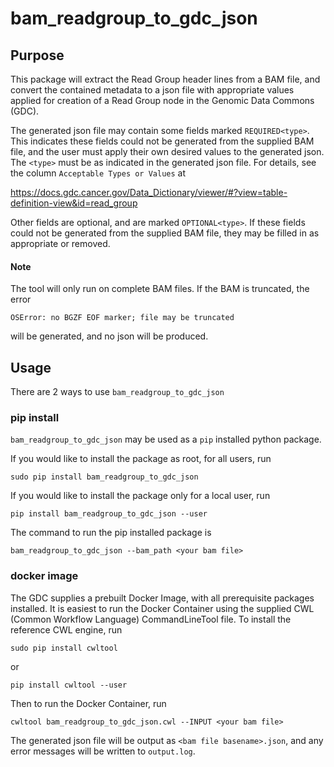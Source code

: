# bam_readgroup_to_gdc_json

## Purpose
This package will extract the Read Group header lines from a BAM file, and convert the contained metadata to a json file with appropriate values applied for creation of a Read Group node in the Genomic Data Commons (GDC).

The generated json file may contain some fields marked `REQUIRED<type>`. This indicates these fields could not be generated from the supplied BAM file, and the user must apply their own desired values to the generated json. The `<type>` must be as indicated in the generated json file. For details, see the column `Acceptable Types or Values` at

https://docs.gdc.cancer.gov/Data_Dictionary/viewer/#?view=table-definition-view&id=read_group

Other fields are optional, and are marked `OPTIONAL<type>`. If these fields could not be generated from the supplied BAM file, they may be filled in as appropriate or removed.

#### Note

The tool will only run on complete BAM files. If the BAM is truncated, the error
```
OSError: no BGZF EOF marker; file may be truncated
```
will be generated, and no json will be produced.


## Usage
There are 2 ways to use `bam_readgroup_to_gdc_json`

### pip install
`bam_readgroup_to_gdc_json` may be used as a `pip` installed python package.

If you would like to install the package as root, for all users, run
```
sudo pip install bam_readgroup_to_gdc_json
```
If you would like to install the package only for a local user, run
```
pip install bam_readgroup_to_gdc_json --user
```

The command to run the pip installed package is
```
bam_readgroup_to_gdc_json --bam_path <your bam file>
```

### docker image
The GDC supplies a prebuilt Docker Image, with all prerequisite packages installed. It is easiest to run the Docker Container using the supplied CWL (Common Workflow Language) CommandLineTool file.
To install the reference CWL engine, run
```
sudo pip install cwltool
```
or
```
pip install cwltool --user
```
Then to run the Docker Container, run
```
cwltool bam_readgroup_to_gdc_json.cwl --INPUT <your bam file>
```
The generated json file will be output as `<bam file basename>.json`, and any error messages will be written to `output.log`.
